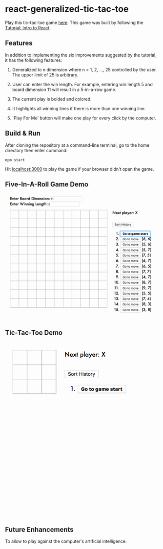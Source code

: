 # react-generalized-tic-tac-toe

Play this tic-tac-toe game [here](https://powerful-cove-23499.herokuapp.com/).  This game was built by following the [Tutorial: Intro to React](https://reactjs.org/tutorial/tutorial.html).


## Features

In addition to implementing the six improvements suggested by the tutorial, it has the following features:

1. Generalized to n dimension where n = 1, 2, ..., 25 controlled by the user.  The upper limit of 25 is arbitrary.

2. User can enter the win length. For example, entering win length 5 and board dimension 11 will result in a 5-in-a-row game.

3. The current play is bolded and colored.

4. It highlights all winning lines if there is more than one winning line.

5. 'Play For Me' button will make one play for every click by the computer.


## Build & Run

After cloning the repository at a command-line terminal, go to the home directory then enter command:

```
npm start
```

Hit [localhost:3000](http://localhost:3000/) to play the game if your browser didn't open the game.


## Five-In-A-Roll Game Demo

<img src='five-in-a-roll.gif' title='Video Walkthrough' alt='Video Walkthrough' />


## Tic-Tac-Toe Demo

<img src='demo.gif' title='Video Walkthrough' alt='Video Walkthrough' />


## Future Enhancements

To allow to play against the computer's artificial intelligence.
